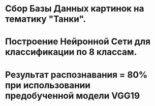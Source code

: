 # Сбор Базы Данных картинок на тематику "Танки".
# Построение Нейронной Сети для классификации по 8 классам.
# Результат распознавания  = 80% при использовании предобученной модели VGG19
